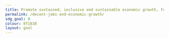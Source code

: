 ```yaml
---
title: Promote sustained, inclusive and sustainable economic growth, full and productive employment and decent work for all
permalink: /decent-jobs-and-economic-growth/
sdg_goal: 8
colour: 8f1838
layout: goal
---
```


